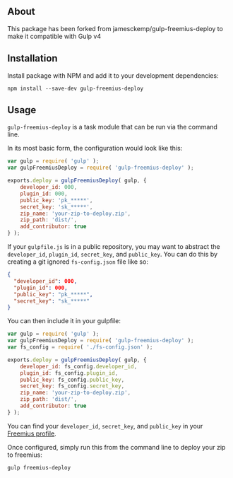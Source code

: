 ## About

This package has been forked from jamesckemp/gulp-freemius-deploy to make it compatible with Gulp v4

## Installation

Install package with NPM and add it to your development dependencies:

`npm install --save-dev gulp-freemius-deploy`

## Usage

`gulp-freemius-deploy` is a task module that can be run via the command line.

In its most basic form, the configuration would look like this:

```js
var gulp = require( 'gulp' );
var gulpFreemiusDeploy = require( 'gulp-freemius-deploy' );

exports.deploy = gulpFreemiusDeploy( gulp, {
	developer_id: 000,
	plugin_id: 000,
	public_key: 'pk_*****',
	secret_key: 'sk_*****',
	zip_name: 'your-zip-to-deploy.zip',
	zip_path: 'dist/',
	add_contributor: true
} );
```

If your `gulpfile.js` is in a public repository, you may want to abstract the `developer_id`, `plugin_id`, `secret_key`, and `public_key`. You can do this by creating a git ignored `fs-config.json` file like so:

```json
{
  "developer_id": 000,
  "plugin_id": 000,
  "public_key": "pk_*****",
  "secret_key": "sk_*****"
}
```

You can then include it in your gulpfile:

```js
var gulp = require( 'gulp' );
var gulpFreemiusDeploy = require( 'gulp-freemius-deploy' );
var fs_config = require( './fs-config.json' );

exports.deploy = gulpFreemiusDeploy( gulp, {
	developer_id: fs_config.developer_id,
	plugin_id: fs_config.plugin_id,
	public_key: fs_config.public_key,
	secret_key: fs_config.secret_key,
	zip_name: 'your-zip-to-deploy.zip',
	zip_path: 'dist/',
	add_contributor: true
} );
```

You can find your `developer_id`, `secret_key`, and `public_key` in your [Freemius profile](https://dashboard.freemius.com/#/profile/).

Once configured, simply run this from the command line to deploy your zip to freemius:

`gulp freemius-deploy`
